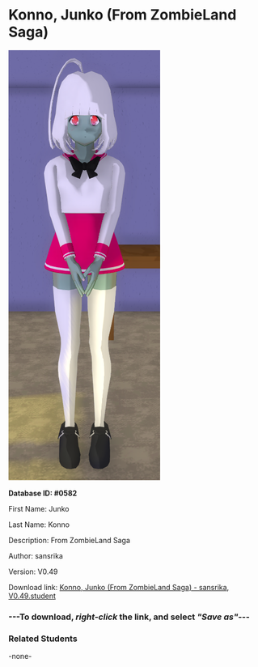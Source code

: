 # Konno, Junko (From ZombieLand Saga)

<img src="../../Files/Images/Konno, Junko (From ZombieLand Saga).png" title="Konno, Junko (From ZombieLand Saga) - sansrika, V0.49">

**Database ID: #0582**

First Name: Junko

Last Name: Konno

Description: From ZombieLand Saga

Author: sansrika

Version: V0.49

Download link: <a href="https://raw.githubusercontent.com/Arbiter1223/Daigaku-Gurashi-Custom-Students/master/Files/Student%20Files/Konno%2C%20Junko%20(From%20ZombieLand%20Saga)%20-%20sansrika%2C%20V0.49.student">Konno, Junko (From ZombieLand Saga) - sansrika, V0.49.student</a>

### ---**To download, _right-click_ the link, and select _"Save as"_**---

### Related Students

-none-
